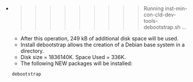 * >>>>>>>>> Running inst-min-con-cld-dev-tools-debootstrap.sh ...
  * After this operation, 249 kB of additional disk space will be used.
  * Install debootstrap allows the creation of a Debian base system in a directory.
  * Disk size = 1836140K. Space Used = 336K.
  * The following NEW packages will be installed:
  ```bash
  debootstrap
  ```
